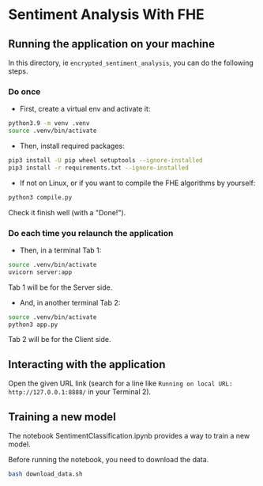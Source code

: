 # Sentiment Analysis With FHE

## Running the application on your machine

In this directory, ie `encrypted_sentiment_analysis`, you can do the following steps.

### Do once

- First, create a virtual env and activate it:

<!--pytest-codeblocks:skip-->

```bash
python3.9 -m venv .venv
source .venv/bin/activate
```

- Then, install required packages:

<!--pytest-codeblocks:skip-->

```bash
pip3 install -U pip wheel setuptools --ignore-installed
pip3 install -r requirements.txt --ignore-installed
```

- If not on Linux, or if you want to compile the FHE algorithms by yourself:

<!--pytest-codeblocks:skip-->

```bash
python3 compile.py
```

Check it finish well (with a "Done!").

### Do each time you relaunch the application

- Then, in a terminal Tab 1:

<!--pytest-codeblocks:skip-->

```bash
source .venv/bin/activate
uvicorn server:app
```

Tab 1 will be for the Server side.

- And, in another terminal Tab 2:

<!--pytest-codeblocks:skip-->

```bash
source .venv/bin/activate
python3 app.py
```

Tab 2 will be for the Client side.

## Interacting with the application

Open the given URL link (search for a line like `Running on local URL:  http://127.0.0.1:8888/` in your Terminal 2).

## Training a new model

The notebook SentimentClassification.ipynb provides a way to train a new model.

Before running the notebook, you need to download the data.

<!--pytest-codeblocks:skip-->

```bash
bash download_data.sh
```
